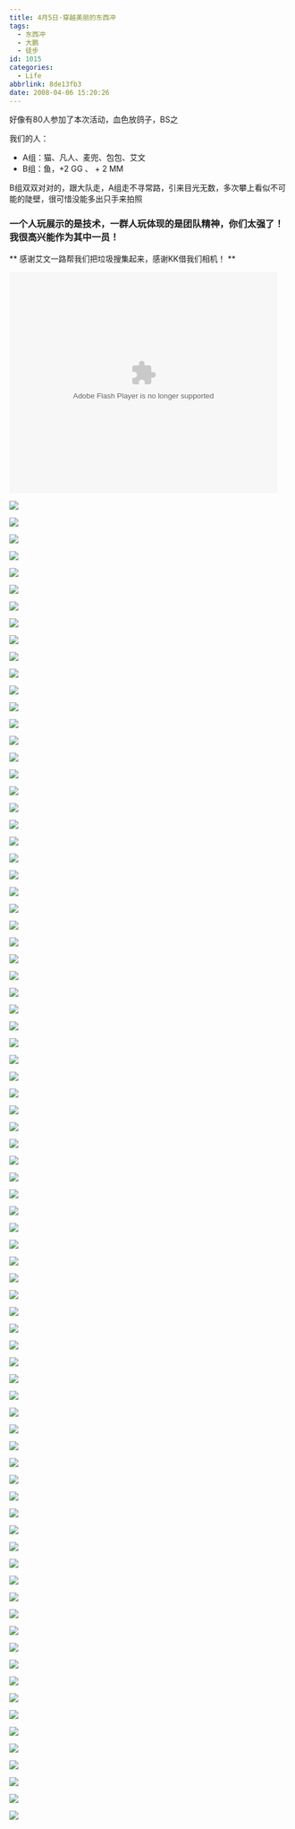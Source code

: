 ```yaml
---
title: 4月5日·穿越美丽的东西冲
tags:
  - 东西冲
  - 大鹏
  - 徒步
id: 1015
categories:
  - Life
abbrlink: 8de13fb3
date: 2008-04-06 15:20:26
---
```


好像有80人参加了本次活动，血色放鸽子，BS之

我们的人：

* A组：猫、凡人、麦兜、包包、艾文
* B组：鱼，+2 GG 、 + 2 MM

B组双双对对的，跟大队走，A组走不寻常路，引来目光无数，多次攀上看似不可能的陡壁，很可惜没能多出只手来拍照

### 一个人玩展示的是技术，一群人玩体现的是团队精神，你们太强了！我很高兴能作为其中一员！

** 感谢艾文一路帮我们把垃圾搜集起来，感谢KK借我们相机！ **

<embed src='//player.56.com/v_MzIyNTYzODg.swf' type='application/x-shockwave-flash' width='480' height='395'></embed>
<!--more-->
![](/images/2008/04/06_06_152026_9712.jpg)

![](/images/2008/04/06_06_152026_0_9713.jpg)

![](/images/2008/04/06_06_152026_1_9714.jpg)

![](/images/2008/04/06_06_152026_2_9715.jpg)

![](/images/2008/04/06_06_152026_3_9716.jpg)

![](/images/2008/04/06_06_152026_4_9717.jpg)

![](/images/2008/04/06_06_152026_5_9718.jpg)

![](/images/2008/04/06_06_152026_6_9719.jpg)

![](/images/2008/04/06_06_152026_7_9720.jpg)

![](/images/2008/04/06_06_152026_8_9721.jpg)

![](/images/2008/04/06_06_152026_9_9722.jpg)

![](/images/2008/04/06_06_152026_10_9723.jpg)

![](/images/2008/04/06_06_152026_11_9724.jpg)

![](/images/2008/04/06_06_152026_12_9725.jpg)

![](/images/2008/04/06_06_152026_13_9726.jpg)

![](/images/2008/04/06_06_152026_14_9727.jpg)

![](/images/2008/04/06_06_152026_15_9728.jpg)

![](/images/2008/04/06_06_152026_16_9729.jpg)

![](/images/2008/04/06_06_152026_17_9730.jpg)

![](/images/2008/04/06_06_152026_18_9731.jpg)

![](/images/2008/04/06_06_152026_19_9732.jpg)

![](/images/2008/04/06_06_152026_20_9733.jpg)

![](/images/2008/04/06_06_152026_21_9734.jpg)

![](/images/2008/04/06_06_152026_22_9735.jpg)

![](/images/2008/04/06_06_152026_23_9736.jpg)

![](/images/2008/04/06_06_152026_24_9737.jpg)

![](/images/2008/04/06_06_152026_25_9738.jpg)

![](/images/2008/04/06_06_152026_26_9739.jpg)

![](/images/2008/04/06_06_152026_27_9740.jpg)

![](/images/2008/04/06_06_152026_28_9741.jpg)

![](/images/2008/04/06_06_152026_29_9742.jpg)

![](/images/2008/04/06_06_152026_30_9743.jpg)

![](/images/2008/04/06_06_152026_31_9744.jpg)

![](/images/2008/04/06_06_152026_32_9745.jpg)

![](/images/2008/04/06_06_152026_33_9746.jpg)

![](/images/2008/04/06_06_152026_34_9747.jpg)

![](/images/2008/04/06_06_152026_35_9748.jpg)

![](/images/2008/04/06_06_152026_36_9749.jpg)

![](/images/2008/04/06_06_152026_37_9750.jpg)

![](/images/2008/04/06_06_152026_38_9751.jpg)

![](/images/2008/04/06_06_152026_39_9752.jpg)

![](/images/2008/04/06_06_152026_40_9753.jpg)

![](/images/2008/04/06_06_152026_41_9754.jpg)

![](/images/2008/04/06_06_152026_42_9755.jpg)

![](/images/2008/04/06_06_152026_43_9756.jpg)

![](/images/2008/04/06_06_152026_44_9757.jpg)

![](/images/2008/04/06_06_152026_45_9758.jpg)

![](/images/2008/04/06_06_152026_46_9759.jpg)

![](/images/2008/04/06_06_152026_47_9760.jpg)

![](/images/2008/04/06_06_152026_48_9761.jpg)

![](/images/2008/04/06_06_152026_49_9762.jpg)

![](/images/2008/04/06_06_152026_50_9763.jpg)

![](/images/2008/04/06_06_152026_51_9764.jpg)

![](/images/2008/04/06_06_152026_52_9765.jpg)

![](/images/2008/04/06_06_152026_53_9766.jpg)

![](/images/2008/04/06_06_152026_54_9767.jpg)

![](/images/2008/04/06_06_152026_55_9768.jpg)

![](/images/2008/04/06_06_152026_56_9769.jpg)

![](/images/2008/04/06_06_152026_57_9770.jpg)

![](/images/2008/04/06_06_152026_58_9771.jpg)

![](/images/2008/04/06_06_152026_59_9772.jpg)

![](/images/2008/04/06_06_152026_60_9773.jpg)

![](/images/2008/04/06_06_152026_61_9774.jpg)

![](/images/2008/04/06_06_152026_62_9775.jpg)

![](/images/2008/04/06_06_152026_63_9776.jpg)

![](/images/2008/04/06_06_152026_64_9777.jpg)

![](/images/2008/04/06_06_152026_65_9778.jpg)

![](/images/2008/04/06_06_152026_66_9779.jpg)

![](/images/2008/04/06_06_152026_67_9780.jpg)

![](/images/2008/04/06_06_152026_68_9781.jpg)

![](/images/2008/04/06_06_152026_69_9782.jpg)

![](/images/2008/04/06_06_152026_70_9783.jpg)

![](/images/2008/04/06_06_152026_71_9784.jpg)

![](/images/2008/04/06_06_152026_72_9785.jpg)

![](/images/2008/04/06_06_152026_73_9786.jpg)

![](/images/2008/04/06_06_152026_74_9787.jpg)

![](/images/2008/04/06_06_152026_75_9788.jpg)

![](/images/2008/04/06_06_152026_76_9789.jpg)

![](/images/2008/04/06_06_152026_77_9790.jpg)